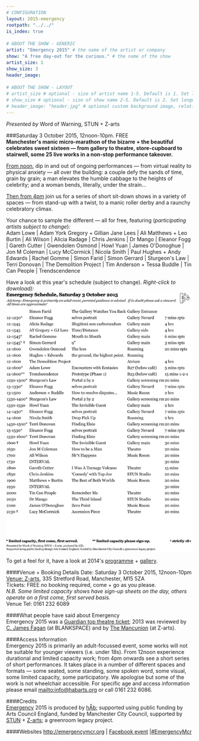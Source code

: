 ```yaml
---
# CONFIGURATION
layout: 2015-emergency
rootpath: "../../"
is_index: true

# ABOUT THE SHOW - GENERIC
artist: "Emergency 2015" # the name of the artist or company
show: "A free day-out for the curious." # the name of the show
artist_size: 1
show_size: 3
header_image:

# ABOUT THE SHOW - LAYOUT
# artist_size # optional - size of artist name 1-5. Default is 1. Set longer names to lower values
# show_size # optional - size of show name 2-5. Default is 2. Set longer names to lower values
# header_image: "header.jpg" # optional custom background image, relative to current page
---
```

*Presented by* Word of Warning, STUN + Z-arts
        
###Saturday 3 October 2015, 12noon-10pm. FREE             
**Manchester's manic micro-marathon of the bizarre + the beautiful celebrates sweet sixteen — from gallery to theatre, store-cupboard to stairwell, some 25 live works in a non-stop performance takeover.**         
         
[From noon](/current/2015-emergency/afternoon), dip in and out of ongoing performances — from virtual reality to physical anxiety — all over the building: a couple defy the sands of time, grain by grain; a man elevates the humble cabbage to the heights of celebrity; and a woman bends, literally, under the strain…           
         
[Then from 4pm](/current/2015-emergency/evening) join us for a series of short sit-down shows in a variety of spaces — from stand-up with a twist, to a manic roller derby and a raunchy celebratory climax.         
         
Your chance to sample the different — all for free, featuring (*participating artists subject to change*):            
Adam Lowe | Adam York Gregory + Gillian Jane Lees | Ali Matthews + Leo Burtin | Ali Wilson | Alicia Radage | Chris Jenkins | Dr Mango | Eleanor Fogg | Gareth Cutter | Gwendolen Osmond | Howl Yuan | James O'Donoghue | Jon M Coleman | Lucy McCormick | Nicola Smith | Paul Hughes + Andy Edwards | Rachel Gomme | Simon Farid | Simon Gerrard | Sturgeon's Law | Terri Donovan | The Demolition Project | Tim Anderson + Tessa Buddle | Tin Can People | Trendscendence      

Have a look at this year's schedule (subject to change). *Right-click to download):*     
![Emergency 2015 Schedule (subject to change)](Emerg-sched-portrait.jpg)       
             
To get a feel for it, have a look at 2014's [programme](/archive/2014-emergency) + [gallery](/galleries/2014-emergency).        
        
####Venue + Booking Details
Date: Saturday 3 October 2015, 12noon-10pm    
[Venue: Z-arts](http://www.z-arts.org/about-us/getting-here), 335 Stretford Road, Manchester, M15 5ZA        
Tickets: FREE no booking required, come + go as you please.        
*N.B. Some limited capacity shows have sign-up sheets on the day, others operate on a first come, first served basis.*          
Venue Tel: 0161 232 6089    
      
####What people have said about Emergency        
Emergency 2015 was a [Guardian top theatre ticket](http://www.theguardian.com/stage/theatreblog/2015/sep/28/romola-garai-fun-palaces-pomona-theatre-top-tickets); 2013 was reviewed by [C. James Fagan](http://confusedguff.blogspot.co.uk/2013/10/emergency-2013.html) (at BLANKSPACE) and by [The Mancunion](http://mancunion.com/2013/10/17/emergency2013) (at Z-arts).        
        
####Access Information       
Emergency 2015 is primarily an adult-focussed event, some works will not be suitable for younger viewers (i.e. under 18s). From 12noon experience durational and limited capacity work; from 4pm onwards see a short series of short performances. It takes place in a number of different spaces and formats — some seated, some standing, some spoken word, some visual, some limited capacity, some participatory. We apologise but some of the work is not wheelchair accessible. For specific age and access information please email <mailto:info@habarts.org> or call 0161 232 6086.     
            
####Credits         
[Emergency](/hab/emergency) 2015 is produced by [hÅb](/hab); supported using public funding by Arts Council England, funded by Manchester City Council, supported by [STUN](http://stunlive.com) + [Z-arts](http://www.z-arts.org); a greenroom legacy project.        
        
####Websites
<http://emergencymcr.org> | [Facebook event](http://www.facebook.com/events/1479136439056940) |[#EmergencyMcr](http://twitter.com/hashtag/EmergencyMcr)
